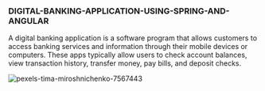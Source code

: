 ### DIGITAL-BANKING-APPLICATION-USING-SPRING-AND-ANGULAR
A digital banking application is a software program that allows customers to access banking services and information through their mobile devices or computers. These apps typically allow users to check account balances, view transaction history, transfer money, pay bills, and deposit checks.

![pexels-tima-miroshnichenko-7567443](https://user-images.githubusercontent.com/59705964/214001523-7b58667f-1494-4b80-a614-d365e8a62262.jpg)

